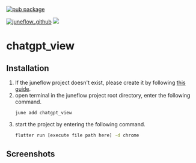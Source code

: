 [![pub package](https://img.shields.io/pub/v/chatgpt_view.svg)](https://pub.dartlang.org/packages/chatgpt_view)

[![juneflow_github](https://img.shields.io/badge/Juneflow-GitHub-181717?style=for-the-badge&logo=github)](https://github.com/melodysdreamj/juneflow)
[![](https://img.shields.io/badge/View-Hub-007bff?style=for-the-badge&logo=flutter)](https://view.juneflow.org/)

# chatgpt_view

##  Installation
1. If the juneflow project doesn't exist, please create it by following [this guide](https://doc.juneflow.org/).
2. open terminal in the juneflow project root directory, enter the following command.
    ```bash
    june add chatgpt_view
    ```
3. start the project by entering the following command.
    ```bash
    flutter run [execute file path here] -d chrome
    ```

## Screenshots
![]()

